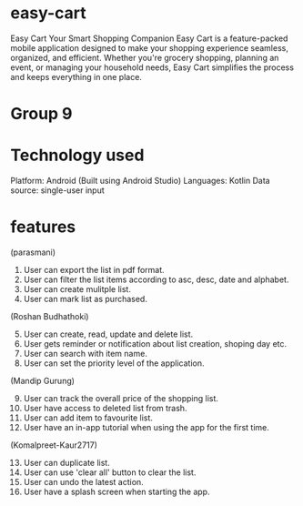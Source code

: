 # easy-cart

Easy Cart Your Smart Shopping Companion Easy Cart is a feature-packed mobile application designed to make your shopping experience seamless, organized, and efficient. Whether you're grocery shopping, planning an event, or managing your household needs, Easy Cart simplifies the process and keeps everything in one place.

# Group 9

# Technology used

Platform: Android (Built using Android Studio)
Languages: Kotlin
Data source: single-user input

# features

(parasmani)

1. User can export the list in pdf format.
2. User can filter the list items according to asc, desc, date and alphabet.
3. User can create mulitple list.
4. User can mark list as purchased.

(Roshan Budhathoki)

5. User can create, read, update and delete list.
6. User gets reminder or notification about list creation, shoping day etc.
7. User can search with item name.
8. User can set the priority level of the application.

(Mandip Gurung)

9. User can track the overall price of the shopping list.
10. User have access to deleted list from trash.
11. User can add item to favourite list.
12. User have an in-app tutorial when using the app for the first time.

(Komalpreet-Kaur2717)

13. User can duplicate list.
14. User can use 'clear all' button to clear the list.
15. User can undo the latest action.
16. User have a splash screen when starting the app.
